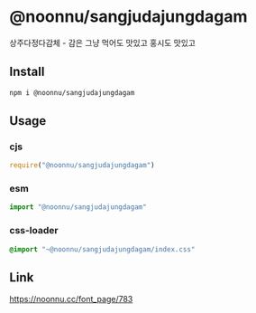 # @noonnu/sangjudajungdagam
상주다정다감체 - 감은 그냥 먹어도 맛있고 홍시도 맛있고

## Install
```sh
npm i @noonnu/sangjudajungdagam
```
## Usage
### cjs
```js
require("@noonnu/sangjudajungdagam")
```
### esm
```js
import "@noonnu/sangjudajungdagam"
```
### css-loader
```css
@import "~@noonnu/sangjudajungdagam/index.css"
```

## Link
https://noonnu.cc/font_page/783